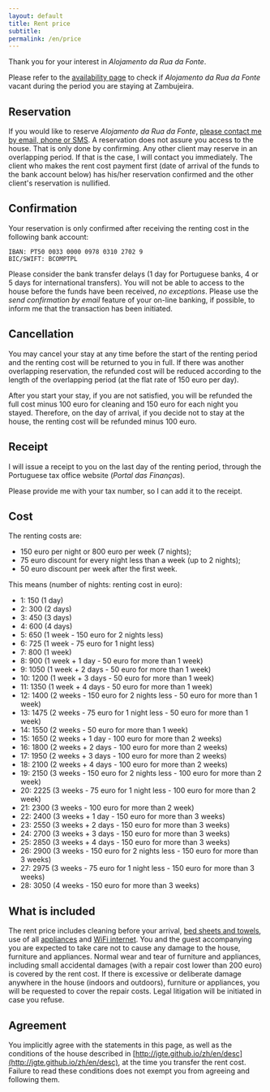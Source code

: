 ```yaml
---
layout: default
title: Rent price
subtitle:
permalink: /en/price
---
```


Thank you for your interest in *Alojamento da Rua da Fonte*.

Please refer to the [availability page](http://jgte.github.io/zambujeira/en/#disponibilidade) to check if *Alojamento da Rua da Fonte* vacant during the period you are staying at Zambujeira.

Reservation
-----------

If you would like to reserve *Alojamento da Rua da Fonte*, [please contact me by email, phone or SMS](http://jgte.github.io/zh/en/intro#house-contacts). A reservation does not assure you access to the house. That is only done by confirming. Any other client may reserve in an overlapping period. If that is the case, I will contact you immediately. The client who makes the rent cost payment first (date of arrival of the funds to the bank account below) has his/her reservation confirmed and the other client's reservation is nullified.

Confirmation
------------

Your reservation is only confirmed after receiving the renting cost in the following bank account:

    IBAN: PT50 0033 0000 0978 0310 2702 9
    BIC/SWIFT: BCOMPTPL

Please consider the bank transfer delays (1 day for Portuguese banks, 4 or 5 days for international transfers). You will not be able to access to the house before the funds have been received, *no exceptions*. Please use the *send confirmation by email* feature of your on-line banking, if possible, to inform me that the transaction has been initiated.

Cancellation
------------

You may cancel your stay at any time before the start of the renting period and the renting cost will be returned to you in full. If there was another overlapping reservation, the refunded cost will be reduced according to the length of the overlapping period (at the flat rate of 150 euro per day).

After you start your stay, if you are not satisfied, you will be refunded the full cost minus 100 euro for cleaning and 150 euro for each night you stayed. Therefore, on the day of arrival, if you decide not to stay at the house, the renting cost will be refunded minus 100 euro.


Receipt
-------

I will issue a receipt to you on the last day of the renting period, through the Portuguese tax office website (*Portal das Finanças*).

Please provide me with your tax number, so I can add it to the receipt.

Cost
----

The renting costs are:
- 150 euro per night or 800 euro per week (7 nights);
- 75 euro discount for every night less than a week (up to 2 nights);
- 50 euro discount per week after the first week.

This means (number of nights: renting cost in euro):
- 1: 150 (1 day)
- 2: 300 (2 days)
- 3: 450 (3 days)
- 4: 600 (4 days)
- 5: 650 (1 week - 150 euro for 2 nights less)
- 6: 725 (1 week - 75 euro for 1 night less)
- 7: 800 (1 week)
- 8: 900 (1 week + 1 day - 50 euro for more than 1 week)
- 9: 1050 (1 week + 2 days - 50 euro for more than 1 week)
- 10: 1200 (1 week + 3 days - 50 euro for more than 1 week)
- 11: 1350 (1 week + 4 days - 50 euro for more than 1 week)
- 12: 1400 (2 weeks - 150 euro for 2 nights less - 50 euro for more than 1 week)
- 13: 1475 (2 weeks - 75 euro for 1 night less - 50 euro for more than 1 week)
- 14: 1550 (2 weeks - 50 euro for more than 1 week)
- 15: 1650 (2 weeks + 1 day - 100 euro for more than 2 weeks)
- 16: 1800 (2 weeks + 2 days - 100 euro for more than 2 weeks)
- 17: 1950 (2 weeks + 3 days - 100 euro for more than 2 weeks)
- 18: 2100 (2 weeks + 4 days - 100 euro for more than 2 weeks)
- 19: 2150 (3 weeks - 150 euro for 2 nights less - 100 euro for more than 2 week)
- 20: 2225 (3 weeks - 75 euro for 1 night less - 100 euro for more than 2 week)
- 21: 2300 (3 weeks - 100 euro for more than 2 week)
- 22: 2400 (3 weeks + 1 day - 150 euro for more than 3 weeks)
- 23: 2550 (3 weeks + 2 days - 150 euro for more than 3 weeks)
- 24: 2700 (3 weeks + 3 days - 150 euro for more than 3 weeks)
- 25: 2850 (3 weeks + 4 days - 150 euro for more than 3 weeks)
- 26: 2900 (3 weeks - 150 euro for 2 nights less - 150 euro for more than 3 weeks)
- 27: 2975 (3 weeks - 75 euro for 1 night less - 150 euro for more than 3 weeks)
- 28: 3050 (4 weeks - 150 euro for more than 3 weeks)

What is included
----------------

The rent price includes cleaning before your arrival, [bed sheets and towels](http://jgte.github.io/zh/en/desc#bed-sheets-and-towels), use of all [appliances](http://jgte.github.io/zh/en/desc#appliances) and [WiFi internet](http://jgte.github.io/zh/en/desc#wifi-internet). You and the guest accompanying you are expected to take care not to cause any damage to the house, furniture and appliances. Normal wear and tear of furniture and appliances, including small accidental damages (with a repair cost lower than 200 euro) is covered by the rent cost. If there is excessive or deliberate damage anywhere in the house (indoors and outdoors), furniture or appliances, you will be requested to cover the repair costs. Legal litigation will be initiated in case you refuse.

Agreement
---------

You implicitly agree with the statements in this page, as well as the conditions of the house described in [http://jgte.github.io/zh/en/desc](http://jgte.github.io/zh/en/desc), at the time you transfer the rent cost. Failure to read these conditions does not exempt you from agreeing and following them.